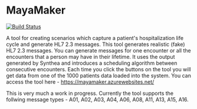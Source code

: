 # MayaMaker

[![Build Status](https://mayank.visualstudio.com/MayaMaker/_apis/build/status/mayankthebest.MayaMaker?branchName=master)](https://mayank.visualstudio.com/MayaMaker/_build/latest?definitionId=3&branchName=master)

A tool for creating scenarios which capture a patient's hospitalization life cycle and generate HL7 2.3 messages. This tool generates realistic (fake) HL7 2.3 messages. You can generate messages for one encounter or all the encounters that a person may have in their lifetime. It uses the output generated by Synthea and introduces a scheduling algorithm between consecutive encounters. Each time you click the buttons on the tool you will get data from one of the 1000 patients data loaded into the system. You can access the tool here - https://mayamaker.azurewebsites.net/

This is very much a work in progress. Currently the tool supports the follwing message types - A01, A02, A03, A04, A06, A08, A11, A13, A15, A16.
